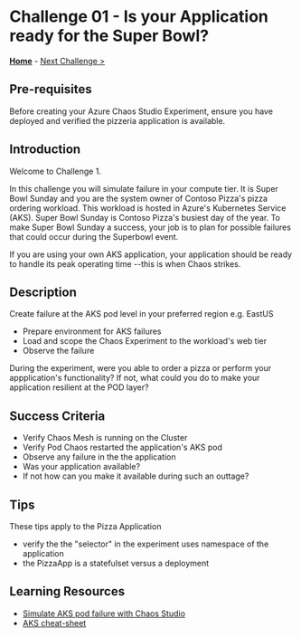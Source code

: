 # Challenge 01 - Is your Application ready for the Super Bowl?

**[Home](../README.md)** - [Next Challenge >](./Challenge-02.md)

## Pre-requisites

Before creating your Azure Chaos Studio Experiment, ensure you have deployed and verified the pizzeria application is available. 

## Introduction

Welcome to Challenge 1.

In this challenge you will simulate failure in your compute tier. It is Super Bowl Sunday and you are the system owner of Contoso Pizza's pizza ordering
workload. This workload is hosted in Azure's Kubernetes Service (AKS). Super Bowl Sunday is Contoso Pizza's busiest day of the year. 
To make Super Bowl Sunday a success, your job is to plan for possible failures that could occur during the Superbowl event.  

If you are using your own AKS application, your application should be ready to handle its peak operating time --this is when Chaos strikes. 
 

## Description

Create failure at the AKS pod level in your preferred region e.g. EastUS

- Prepare environment for AKS failures 
- Load and scope the Chaos Experiment to the workload's web tier
- Observe the failure

During the experiment, were you able to order a pizza or perform your appplication's functionality? If not, what could you do to make your application resilient at the POD layer?  


## Success Criteria

- Verify Chaos Mesh is running on the Cluster
- Verify Pod Chaos restarted the application's AKS pod
- Observe any failure in the the application
- Was your application available? 
- If not how can you make it available during such an outtage? 

## Tips

These tips apply to the Pizza Application
 - verify the the "selector" in the experiment uses namespace of the application
 - the PizzaApp is a statefulset versus a deployment


## Learning Resources  
- [Simulate AKS pod failure with Chaos Studio](https://docs.microsoft.com/en-us/azure/chaos-studio/chaos-studio-tutorial-aks-portal)
- [AKS cheat-sheet](https://kubernetes.io/docs/reference/kubectl/cheatsheet/)


